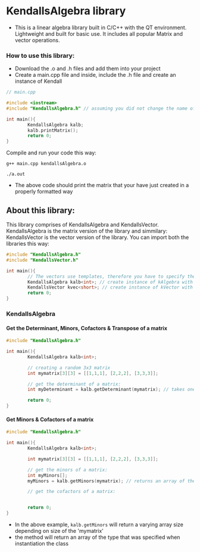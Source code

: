 # KendallsAlgebra library

- This is a linear algebra library built in C/C++ with the QT environment. Lightweight and built for basic use. It includes all popular Matrix and vector operations.

### How to use this library:
- Download the .o and .h files and add them into your project
- Create a main.cpp file and inside, include the .h file and create an instance of Kendall

```cpp
// main.cpp

#include <iostream>
#include "KendallsAlgebra.h" // assuming you did not change the name of the header files

int main(){
        KendallsAlgebra kalb;
        kalb.printMatrix();
        return 0;
}
```
Compile and run your code this way:
```
g++ main.cpp kendallsAlgebra.o

```

```
./a.out
```

- The above code should print the matrix that your have just created in a properly formatted way

## About this library:
<p>This library comprises of KendallsAlgebra and KendallsVector. KendallsAlgebra is the matrix version of the library and simmilary: KendallsVector is the vector version of the library. You can import both the libraries this way:</p>

```cpp
#include "KendallsAlgebra.h"
#include "KendallsVector.h"

int main(){
        // The vectors use templates, therefore you have to specify the type type per instance created
        KendallsAlgebra kalb<int>; // create instance of kAlgebra with a int type 
        KendallsVector kvec<short>; // create instance of kVector with a short type
        return 0;
}
```

### KendallsAlgebra
#### Get the Determinant, Minors, Cofactors & Transpose of a matrix
```cpp
#include "KendallsAlgebra.h"

int main(){
        KendallsAlgebra kalb<int>; 

        // creating a random 3x3 matrix
        int mymatrix[3][3] = [[1,1,1], [2,2,2], [3,3,3]];

        // get the determinant of a matrix:
        int myDeterminant = kalb.getDeterminant(mymatrix); // takes one paramater

        return 0;
}
```
#### Get Minors & Cofactors of a matrix
```cpp
#include "KendallsAlgebra.h"

int main(){
        KendallsAlgebra kalb<int>; 

        int mymatrix[3][3] = [[1,1,1], [2,2,2], [3,3,3]];

        // get the minors of a matrix:
        int myMinors[];
        myMinors = kalb.getMinors(mymatrix); // returns an array of the type specified when instantiating the class, in this case: int.

        // get the cofactors of a matrix:


        return 0;
}
```
- In the above example, `kalb.getMinors` will return a varying array size depending on size of the 'mymatrix'
- the method will return an array of the type that was specified when instantiation the class